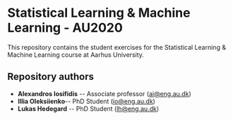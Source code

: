 # Statistical Learning & Machine Learning - AU2020

This repository contains the student exercises for the Statistical Learning & Machine Learning course at Aarhus University.

## Repository authors
* __Alexandros Iosifidis__ -- Associate professor (ai@eng.au.dk)
* __Illia Oleksiienko__-- PhD Student (io@eng.au.dk)
* __Lukas Hedegard__ -- PhD Student (lh@eng.au.dk)
